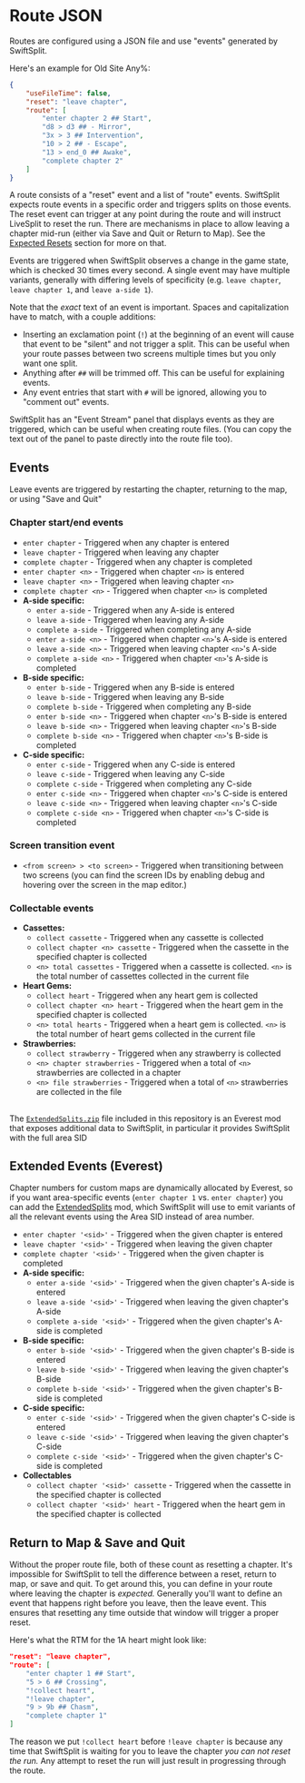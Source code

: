 # Route JSON
Routes are configured using a JSON file and use "events" generated by SwiftSplit. 

Here's an example for Old Site Any%:
```json
{
    "useFileTime": false,
    "reset": "leave chapter",
    "route": [
        "enter chapter 2 ## Start",
        "d8 > d3 ## - Mirror",
        "3x > 3 ## Intervention",
        "10 > 2 ## - Escape",
        "13 > end_0 ## Awake",
        "complete chapter 2"
    ]
}
```

A route consists of a "reset" event and a list of "route" events. SwiftSplit expects route events in a specific order
and triggers splits on those events. The reset event can trigger at any point during the route and will instruct
LiveSplit to reset the run. There are mechanisms in place to allow leaving a chapter mid-run (either via Save and Quit
or Return to Map). See the [Expected Resets](#expected-resets) section for more on that.

Events are triggered when SwiftSplit observes a change in the game state, which is checked 30 times every second. A 
single event may have multiple variants, generally with differing levels of specificity (e.g. `leave chapter`, 
`leave chapter 1`, and `leave a-side 1`).

Note that the *exact* text of an event is important. Spaces and capitalization have to match, with a couple additions:
- Inserting an exclamation point (`!`) at the beginning of an event will cause that event to be "silent" and not trigger 
  a split. This can be useful when your route passes between two screens multiple times but you only want one split. 
- Anything after `##` will be trimmed off. This can be useful for explaining events.
- Any event entries that start with `#` will be ignored, allowing you to "comment out" events.

SwiftSplit has an "Event Stream" panel that displays events as they are triggered, which can be useful when creating 
route files. (You can copy the text out of the panel to paste directly into the route file too).

## Events
Leave events are triggered by restarting the chapter, returning to the map, or using "Save and Quit"

### Chapter start/end events
- `enter chapter` - Triggered when any chapter is entered
- `leave chapter` - Triggered when leaving any chapter
- `complete chapter` - Triggered when any chapter is completed
- `enter chapter <n>` - Triggered when chapter `<n>` is entered
- `leave chapter <n>` - Triggered when leaving chapter `<n>`
- `complete chapter <n>` - Triggered when chapter `<n>` is completed
- **A-side specific:**
  - `enter a-side` - Triggered when any A-side is entered
  - `leave a-side` - Triggered when leaving any A-side
  - `complete a-side` - Triggered when completing any A-side
  - `enter a-side <n>` - Triggered when chapter `<n>`'s A-side is entered
  - `leave a-side <n>` - Triggered when leaving chapter `<n>`'s A-side
  - `complete a-side <n>` - Triggered when chapter `<n>`'s A-side is completed
- **B-side specific:**
  - `enter b-side` - Triggered when any B-side is entered
  - `leave b-side` - Triggered when leaving any B-side
  - `complete b-side` - Triggered when completing any B-side
  - `enter b-side <n>` - Triggered when chapter `<n>`'s B-side is entered
  - `leave b-side <n>` - Triggered when leaving chapter `<n>`'s B-side
  - `complete b-side <n>` - Triggered when chapter `<n>`'s B-side is completed
- **C-side specific:**
  - `enter c-side` - Triggered when any C-side is entered
  - `leave c-side` - Triggered when leaving any C-side
  - `complete c-side` - Triggered when completing any C-side
  - `enter c-side <n>` - Triggered when chapter `<n>`'s C-side is entered
  - `leave c-side <n>` - Triggered when leaving chapter `<n>`'s C-side
  - `complete c-side <n>` - Triggered when chapter `<n>`'s C-side is completed

### Screen transition event
- `<from screen> > <to screen>` - Triggered when transitioning between two screens (you can find the screen IDs by
  enabling debug and hovering over the screen in the map editor.)

### Collectable events
- **Cassettes:**
  - `collect cassette` - Triggered when any cassette is collected
  - `collect chapter <n> cassette` - Triggered when the cassette in the specified chapter is collected
  - `<n> total cassettes` - Triggered when a cassette is collected. `<n>` is the total number of cassettes collected in
    the current file
- **Heart Gems:**
  - `collect heart` - Triggered when any heart gem is collected
  - `collect chapter <n> heart` - Triggered when the heart gem in the specified chapter is collected
  - `<n> total hearts` - Triggered when a heart gem is collected. `<n>` is the total number of heart gems collected in 
    the current file
- **Strawberries:**
  - `collect strawberry` - Triggered when any strawberry is collected
  - `<n> chapter strawberries` - Triggered when a total of `<n>` strawberries are collected in a chapter
  - `<n> file strawberries` - Triggered when a total of `<n>` strawberries are collected in the file

## 
The [`ExtendedSplits.zip`](./ExtendedSplits.zip) file included in this repository is an Everest mod that exposes 
additional data to SwiftSplit, in particular it provides SwiftSplit with the full area SID

## Extended Events (Everest)
Chapter numbers for custom maps are dynamically allocated by Everest, so if you want area-specific events 
(`enter chapter 1` vs. `enter chapter`) you can add the [ExtendedSplits](./ExtendedSplits.zip) mod, which SwiftSplit 
will use to emit variants of all the relevant events using the Area SID instead of area number. 

- `enter chapter '<sid>'` - Triggered when the given chapter is entered
- `leave chapter '<sid>'` - Triggered when leaving the given chapter
- `complete chapter '<sid>'` - Triggered when the given chapter is completed
- **A-side specific:**
  - `enter a-side '<sid>'` - Triggered when the given chapter's A-side is entered
  - `leave a-side '<sid>'` - Triggered when leaving the given chapter's A-side
  - `complete a-side '<sid>'` - Triggered when the given chapter's A-side is completed
- **B-side specific:**
  - `enter b-side '<sid>'` - Triggered when the given chapter's B-side is entered
  - `leave b-side '<sid>'` - Triggered when leaving the given chapter's B-side
  - `complete b-side '<sid>'` - Triggered when the given chapter's B-side is completed
- **C-side specific:**
  - `enter c-side '<sid>'` - Triggered when the given chapter's C-side is entered
  - `leave c-side '<sid>'` - Triggered when leaving the given chapter's C-side
  - `complete c-side '<sid>'` - Triggered when the given chapter's C-side is completed
- **Collectables**
  - `collect chapter '<sid>' cassette` - Triggered when the cassette in the specified chapter is collected
  - `collect chapter '<sid>' heart` - Triggered when the heart gem in the specified chapter is collected

## Return to Map & Save and Quit

Without the proper route file, both of these count as resetting a chapter. It's impossible for SwiftSplit to tell the 
difference between a reset, return to map, or save and quit. To get around this, you can define in your route where
leaving the chapter is *expected.* Generally you'll want to define an event that happens right before you leave, then 
the leave event. This ensures that resetting any time outside that window will trigger a proper reset.

Here's what the RTM for the 1A heart might look like:
```json
"reset": "leave chapter",
"route": [
    "enter chapter 1 ## Start",
    "5 > 6 ## Crossing",
    "!collect heart",
    "!leave chapter",
    "9 > 9b ## Chasm",
    "complete chapter 1"
]
```

The reason we put `!collect heart` before `!leave chapter` is because any time that SwiftSplit is waiting for you to 
leave the chapter *you can not reset the run.* Any attempt to reset the run will just result in progressing through 
the route. 
